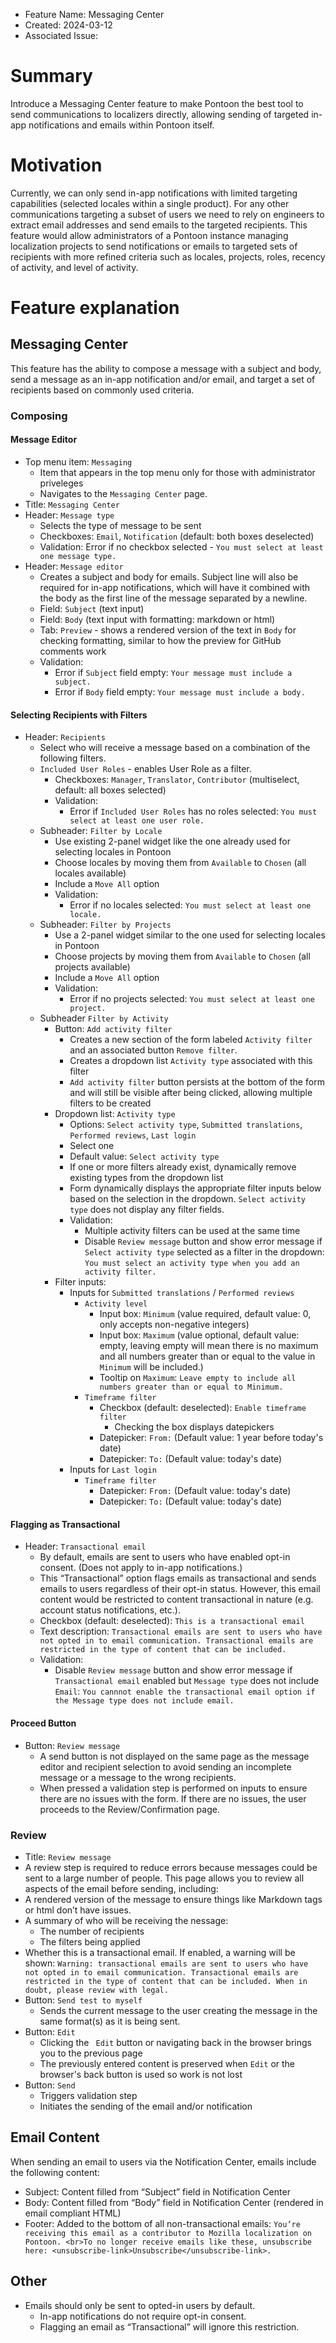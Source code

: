 - Feature Name: Messaging Center
- Created: 2024-03-12
- Associated Issue: 

# Summary

Introduce a Messaging Center feature to make Pontoon the best tool to send communications to localizers directly, allowing sending of targeted in-app notifications and emails within Pontoon itself.

# Motivation

Currently, we can only send in-app notifications with limited targeting capabilities (selected locales within a single product). For any other communications targeting a subset of users we need to rely on engineers to extract email addresses and send emails to the targeted recipients. This feature would allow administrators of a Pontoon instance managing localization projects to send notifications or emails to targeted sets of recipients with more refined criteria such as locales, projects, roles, recency of activity, and level of activity.

# Feature explanation

## Messaging Center

This feature has the ability to compose a message with a subject and body, send a message as an in-app notification and/or email, and target a set of recipients based on commonly used criteria.

### Composing

#### Message Editor

- Top menu item: `Messaging`
  - Item that appears in the top menu only for those with administrator priveleges
  - Navigates to the `Messaging Center` page.
- Title: `Messaging Center`
- Header: `Message type`
  - Selects the type of message to be sent
  - Checkboxes: `Email`, `Notification` (default: both boxes deselected)
  - Validation: Error if no checkbox selected - `You must select at least one message type.`
- Header: `Message editor`
  - Creates a subject and body for emails. Subject line will also be required for in-app notifications, which will have it combined with the body as the first line of the message separated by a newline.
  - Field: `Subject` (text input)
  - Field: `Body` (text input with formatting: markdown or html)
  - Tab: `Preview` - shows a rendered version of the text in `Body` for checking formatting, similar to how the preview for GitHub comments work
  - Validation: 
    - Error if `Subject` field empty: `Your message must include a subject.`
    - Error if `Body` field empty: `Your message must include a body.`

#### Selecting Recipients with Filters

- Header: `Recipients`
  - Select who will receive a message based on a combination of the following filters.
  - `Included User Roles` - enables User Role as a filter.
    - Checkboxes: `Manager`, `Translator`, `Contributor` (multiselect, default: all boxes selected)
    - Validation:
      - Error if `Included User Roles` has no roles selected: `You must select at least one user role.`
  - Subheader: `Filter by Locale`
    - Use existing 2-panel widget like the one already used for selecting locales in Pontoon
    - Choose locales by moving them from `Available` to `Chosen` (all locales available)
    - Include a `Move All` option
    - Validation:
      - Error if no locales selected: `You must select at least one locale.`
  - Subheader: `Filter by Projects`
    - Use a 2-panel widget similar to the one used for selecting locales in Pontoon
    - Choose projects by moving them from `Available` to `Chosen` (all projects available)
    - Include a `Move All` option
    - Validation:
      - Error if no projects selected: `You must select at least one project.`
  - Subheader `Filter by Activity`
    - Button: `Add activity filter`
      - Creates a new section of the form labeled `Activity filter` and an associated button `Remove filter`.
      - Creates a dropdown list `Activity type` associated with this filter
      - `Add activity filter` button persists at the bottom of the form and will still be visible after being clicked, allowing multiple filters to be created
    - Dropdown list: `Activity type`
      - Options: `Select activity type`, `Submitted translations`, `Performed reviews`, `Last login`
      - Select one
      - Default value: `Select activity type`
      - If one or more filters already exist, dynamically remove existing types from the dropdown list
      - Form dynamically displays the appropriate filter inputs below based on the selection in the dropdown. `Select activity type` does not display any filter fields.
      - Validation:
        - Multiple activity filters can be used at the same time
        - Disable `Review message` button and show error message if `Select activity type` selected as a filter in the dropdown: `You must select an activity type when you add an activity filter.`
    - Filter inputs:
      - Inputs for `Submitted translations` / `Performed reviews`
        - `Activity level`
          - Input box: `Minimum` (value required, default value: 0, only accepts non-negative integers)
          - Input box: `Maximum` (value optional, default value: empty, leaving empty will mean there is no maximum and all numbers greater than or equal to the value in `Minimum` will be included.)
          - Tooltip on `Maximum`: `Leave empty to include all numbers greater than or equal to Minimum.`
        - `Timeframe filter`
          - Checkbox (default: deselected): `Enable timeframe filter`
            - Checking the box displays datepickers
          - Datepicker: `From:` (Default value: 1 year before today's date)
          - Datepicker: `To:` (Default value: today's date)
      - Inputs for `Last login`
        - `Timeframe filter`
          - Datepicker: `From:` (Default value: today's date)
          - Datepicker: `To:` (Default value: today's date)

#### Flagging as Transactional

- Header: `Transactional email`
  - By default, emails are sent to users who have enabled opt-in consent. (Does not apply to in-app notifications.)
  - This “Transactional” option flags emails as transactional and sends emails to users regardless of their opt-in status. However, this email content would be restricted to content transactional in nature (e.g. account status notifications, etc.).
  - Checkbox (default: deselected): `This is a transactional email`
  - Text description: `Transactional emails are sent to users who have not opted in to email communication. Transactional emails are restricted in the type of content that can be included.`
  - Validation:
    - Disable `Review message` button and show error message if `Transactional email` enabled but `Message type` does not include `Email`: `You cannnot enable the transactional email option if the Message type does not include email.`

#### Proceed Button
- Button: `Review message`
  - A send button is not displayed on the same page as the message editor and recipient selection to avoid sending an incomplete message or a message to the wrong recipients.
  - When pressed a validation step is performed on inputs to ensure there are no issues with the form. If there are no issues, the user proceeds to the Review/Confirmation page.

### Review

- Title: `Review message`
- A review step is required to reduce errors because messages could be sent to a large number of people. This page allows you to review all aspects of the email before sending, including:
 - A rendered version of the message to ensure things like Markdown tags or html don’t have issues.
 - A summary of who will be receiving the nessage:
    - The number of recipients
    - The filters being applied
  - Whether this is a transactional email. If enabled, a warning will be shown: `Warning: transactional emails are sent to users who have not opted in to email communication. Transactional emails are restricted in the type of content that can be included. When in doubt, please review with legal.`
  - Button: `Send test to myself`
    - Sends the current message to the user creating the message in the same format(s) as it is being sent.
  - Button: `Edit`
    - Clicking the ` Edit` button or navigating back in the browser brings you to the previous page
    - The previously entered content is preserved when `Edit` or the browser's back button is used so work is not lost
  - Button: `Send`
    - Triggers validation step
    - Initiates the sending of the email and/or notification

## Email Content

When sending an email to users via the Notification Center, emails include the following content:
- Subject: Content filled from “Subject” field in Notification Center
- Body: Content filled from “Body” field in Notification Center (rendered in email compliant HTML)
- Footer: Added to the bottom of all non-transactional emails: `You’re receiving this email as a contributor to Mozilla localization on Pontoon. <br>To no longer receive emails like these, unsubscribe here: <unsubscribe-link>Unsubscribe</unsubscribe-link>.`

## Other

- Emails should only be sent to opted-in users by default.
  - In-app notifications do not require opt-in consent.
  - Flagging an email as “Transactional” will ignore this restriction.
